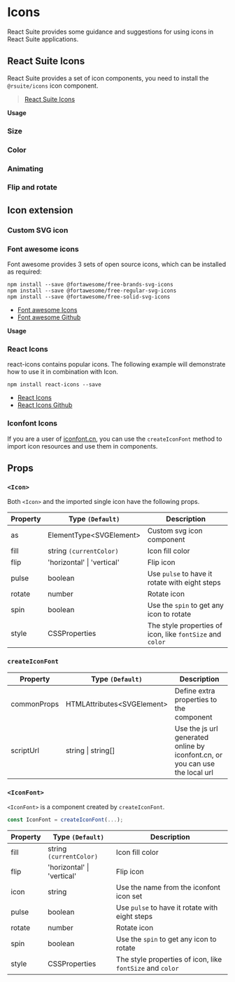 # Icons

React Suite provides some guidance and suggestions for using icons in React Suite applications.

## React Suite Icons

React Suite provides a set of icon components, you need to install the `@rsuite/icons` icon component.

> [React Suite Icons](/resources/icons)

<!--{include:(components/icon/fragments/install.md)}-->

**Usage**

<!--{include:(components/icon/fragments/import.md)}-->

### Size

<!--{include:`size.md`}-->

### Color

<!--{include:`color.md`}-->

### Animating

<!--{include:`spin.md`}-->

### Flip and rotate

<!--{include:`rotate.md`}-->

## Icon extension

### Custom SVG icon

<!--{include:`custom-svg.md`}-->

### Font awesome icons

Font awesome provides 3 sets of open source icons, which can be installed as required:

```
npm install --save @fortawesome/free-brands-svg-icons
npm install --save @fortawesome/free-regular-svg-icons
npm install --save @fortawesome/free-solid-svg-icons
```

- [Font awesome Icons](https://fontawesome.com/icons?d=listing&m=free)
- [Font awesome Github](https://github.com/FortAwesome/Font-Awesome/tree/master/js-packages/%40fortawesome)

**Usage**

<!--{include:`custom-font-awesome.md`}-->

### React Icons

react-icons contains popular icons. The following example will demonstrate how to use it in combination with Icon.

```
npm install react-icons --save
```

- [React Icons](https://react-icons.github.io/react-icons)
- [React Icons Github](https://github.com/react-icons/react-icons)

<!--{include:`custom-react-icons.md`}-->

### Iconfont Icons

If you are a user of [iconfont.cn](https://iconfont.cn), you can use the `createIconFont` method to import icon resources and use them in components.

<!--{include:`create-icon-font.md`}-->

## Props

### `<Icon>`

Both `<Icon>` and the imported single icon have the following props.

| Property | Type `(Default)`               | Description                                               |
| -------- | ------------------------------ | --------------------------------------------------------- |
| as       | ElementType&lt;SVGElement&gt;  | Custom svg icon component                                 |
| fill     | string `(currentColor)`        | Icon fill color                                           |
| flip     | 'horizontal' &#124; 'vertical' | Flip icon                                                 |
| pulse    | boolean                        | Use `pulse` to have it rotate with eight steps            |
| rotate   | number                         | Rotate icon                                               |
| spin     | boolean                        | Use the `spin` to get any icon to rotate                  |
| style    | CSSProperties                  | The style properties of icon, like `fontSize` and `color` |

### `createIconFont`

| Property    | Type `(Default)`                 | Description                                                                  |
| ----------- | -------------------------------- | ---------------------------------------------------------------------------- |
| commonProps | HTMLAttributes&lt;SVGElement&gt; | Define extra properties to the component                                     |
| scriptUrl   | string &#124; string[]           | Use the js url generated online by iconfont.cn, or you can use the local url |

### `<IconFont>`

`<IconFont>` is a component created by `createIconFont`.

```js
const IconFont = createIconFont(...);
```

| Property | Type `(Default)`               | Description                                               |
| -------- | ------------------------------ | --------------------------------------------------------- |
| fill     | string `(currentColor)`        | Icon fill color                                           |
| flip     | 'horizontal' &#124; 'vertical' | Flip icon                                                 |
| icon     | string                         | Use the name from the iconfont icon set                   |
| pulse    | boolean                        | Use `pulse` to have it rotate with eight steps            |
| rotate   | number                         | Rotate icon                                               |
| spin     | boolean                        | Use the `spin` to get any icon to rotate                  |
| style    | CSSProperties                  | The style properties of icon, like `fontSize` and `color` |
